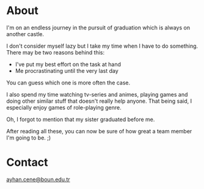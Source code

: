 # About #

I'm on an endless journey in the pursuit of graduation which is always on another castle.

I don't consider myself lazy but I take my time when I have to do something. There may be two reasons behind this:
  * I've put my best effort on the task at hand
  * Me procrastinating until the very last day

You can guess which one is more often the case.

I also spend my time watching tv-series and animes, playing games and doing other similar stuff that doesn't really help anyone. That being said, I especially enjoy games of role-playing genre.

Oh, I forgot to mention that my sister graduated before me.

After reading all these, you can now be sure of how great a team member I'm going to be. ;)

# Contact #

ayhan.cene@boun.edu.tr